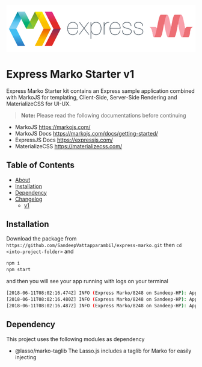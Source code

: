 ![express-marko-logo](public/img/logo.png)
# Express Marko Starter v1
Express Marko Starter kit contains an Express sample application combined with MarkoJS for templating, Client-Side, Server-Side Rendering and MaterializeCSS for UI-UX.

> **Note:**  Please read the following documentations before continuing
- MarkoJS https://markojs.com/
- MarkoJS Docs https://markojs.com/docs/getting-started/
- ExpressJS Docs https://expressjs.com/
- MaterializeCSS https://materializecss.com/

## Table of Contents
<!--ts-->
* [About](#express-marko-starter-v1)
* [Installation](#installation)
* [Dependency](#dependency)
* [Changelog](#changelog)
    * [v1](#v1)
<!--te-->

## Installation
Download the package from
```https://github.com/SandeepVattapparambil/express-marko.git```
then ```cd <into-project-folder>``` and
```sh
npm i
npm start
```
and then you will see your app running with logs on your terminal
```sh
[2018-06-11T08:02:16.474Z] INFO (Express Marko/8248 on Sandeep-HP): Application middlewares initialized
[2018-06-11T08:02:16.480Z] INFO (Express Marko/8248 on Sandeep-HP): Application routes initialized
[2018-06-11T08:02:16.487Z] INFO (Express Marko/8248 on Sandeep-HP): Application started and is running on port 3000
```
## Dependency
This project uses the following modules as dependency
- @lasso/marko-taglib
    The Lasso.js includes a taglib for Marko for easily injecting <script> and <link> tags into a page, as well as resource URLs for images and other types of front-end resources.
- compression
- cookie-parser
- debug
- express
- http-errors
- lasso
- lasso-babel-transform
- lasso-marko
- marko
- pino
- babel-preset-env

## Changelog
### v1
- Basic application setup
- Express framework
- MarkoJS
- MaterializeCSS
- LassoJS
- Pino Logger